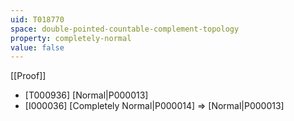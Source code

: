 ```yaml
---
uid: T018770
space: double-pointed-countable-complement-topology
property: completely-normal
value: false
---
```

[[Proof]]

* [T000936] [Normal|P000013]
* [I000036] [Completely Normal|P000014] => [Normal|P000013]


